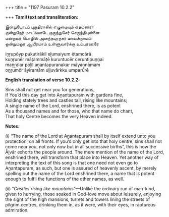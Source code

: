 +++
title = "1197 Pasuram 10.2.2"

+++
**Tamil text and transliteration:**

இன்றுபோய்ப் புகுதிராகில் எழுமையும் ஏதம்சாரா  
குன்றுநேர் மாடம்மாடே குருந்துசேர் செருந்திபுன்னை  
மன்றலர் பொழில் அனந்தபுரநகர் மாயன்நாமம்  
ஒன்றும்ஓர் ஆயிரமாம் உள்ளுவார்க்கு உம்பர்ஊரே

iṉṟupōyp pukutirākil eḻumaiyum ētamcārā  
kuṉṟunēr māṭammāṭē kuruntucēr ceruntipuṉṉai  
maṉṟalar poḻil aṉantapuranakar māyaṉnāmam  
oṉṟumōr āyiramām uḷḷuvārkku umparūrē

**English translation of verse 10.2.2:**

Sins shall not get near you for generations,  
If You’d this day get into Aṉantapuram with gardens fine,  
Holding stately trees and castles tall, rising like mountains;  
A single name of the Lord, enshrined there, is as potent  
As a thousand names and for those, who that name do chant,  
That holy Centre becomes the very Heaven indeed.

**Notes:**

\(i\) “The name of the Lord at Aṉantapuram shall by itself extend unto you protection, on all fronts. If you’d only get into that holy centre, sins shall not come near you, not only now but in all successive births”, this is how the Āḻvār exhorts the people around. The mere mention of the name of the Lord, enshrined there, will transform that place into Heaven. Yet another way of interpreting the text of this song is that one need not even go to Aṉantapuram, as such, but one is assured of heavenly ascent, by merely spelling out the name of the Lord enshrined there, a name that is potent enough to fulfil the functions of the other names, as well.

\(ii\) “*Castles rising like mountains*”—Unlike the ordinary run of man-kind, given to hurrying, those soaked in God-love move about leisurely, enjoying the sight of the high mansions, turrets and towers lining the streets of pilgrim centres, drinking them in, as it were, with their eyes, in rapturous admiration.


